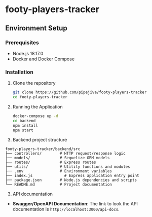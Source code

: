 # footy-players-tracker

## Environment Setup

### Prerequisites

- Node.js 18.17.0
- Docker and Docker Compose

### Installation

1. Clone the repository

   ```bash
   git clone https://github.com/pipejiva/footy-players-tracker
   cd footy-players-tracker
   ```

2. Running the Application

   ```bash
   docker-compose up -d
   cd backend
   npm install
   npm start

   ```

3. Backend project structure

```code
footy-players-tracker/backend/src
├── controllers/        # HTTP request/response logic
├── models/             # Sequelize ORM models
├── routes/             # Express routes
├── utils/              # Utility functions and modules
├── .env                # Environment variables
├── index.js              # Express application entry point
├── package.json        # Node.js dependencies and scripts
└── README.md           # Project documentation

```

3. API documentation

- **Swagger/OpenAPI Documentation**: The link to look the API documentation is `http://localhost:3000/api-docs`.
